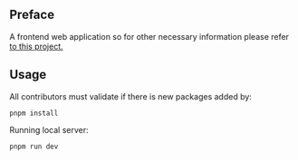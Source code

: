 ## Preface

A frontend web application so for other necessary information please refer [to this project.](https://github.com/lash0000/CAP101)

## Usage

All contributors must validate if there is new packages added by:
```term
pnpm install
```

Running local server:

```term
pnpm run dev
```
